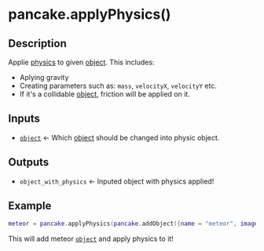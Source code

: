 # pancake.applyPhysics()

## Description

Applie [physics](http://mightypancake.games/#/documentation/topics/physics) to given [object](http://mightypancake.games/#/documentation/topics/objects). This includes:
- Aplying gravity
- Creating parameters such as: `mass`, `velocityX`, `velocityY` etc.
- If it's a collidable [object](http://mightypancake.games/#/documentation/topics/objects), friction will be applied on it.

## Inputs

* [`object`](http://mightypancake.games/#/documentation/topics/objects) <- Which [object](http://mightypancake.games/#/documentation/topics/objects) should be changed into physic object.

## Outputs

* `object_with_physics` <- Inputed object with physics applied!

## Example

```lua
meteor = pancake.applyPhysics(pancake.addObject({name = "meteor", image = "rock", x = 0, y = 0, width = 12, height = 12}))
```

This will add meteor [`object`](http://mightypancake.games/#/documentation/topics/objects) and apply physics to it!
